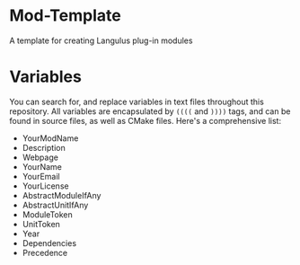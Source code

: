 # Mod-Template
A template for creating Langulus plug-in modules

# Variables
You can search for, and replace variables in text files throughout this repository. All variables are encapsulated by `((((` and `))))` tags, and can be found in source files, as well as CMake files.
Here's a comprehensive list:
 - YourModName
 - Description
 - Webpage
 - YourName
 - YourEmail
 - YourLicense
 - AbstractModuleIfAny
 - AbstractUnitIfAny
 - ModuleToken
 - UnitToken
 - Year
 - Dependencies
 - Precedence